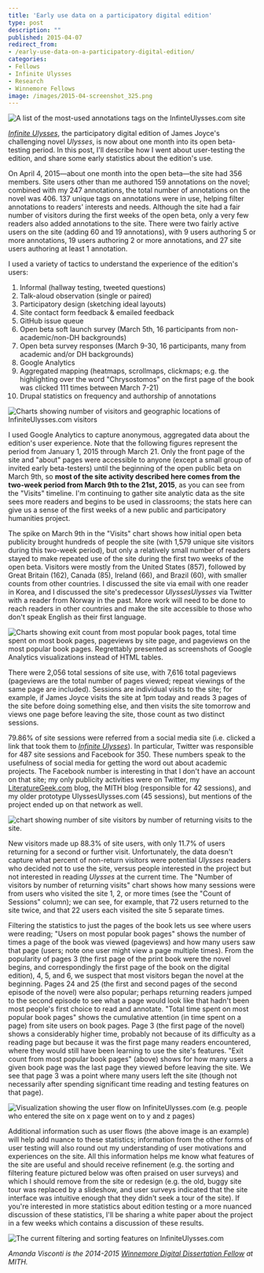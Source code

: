 ```yaml
---
title: 'Early use data on a participatory digital edition'
type: post
description: ""
published: 2015-04-07
redirect_from: 
- /early-use-data-on-a-participatory-digital-edition/
categories:
- Fellows
- Infinite Ulysses
- Research
- Winnemore Fellows
image: /images/2015-04-screenshot_325.png
---
```

![A list of the most-used annotations tags on the InfinteUlysses.com site](/images/2015-04-screenshot_325.png)

[_Infinite Ulysses_](http://www.InfiniteUlysses.com), the participatory digital edition of James Joyce's challenging novel _Ulysses_, is now about one month into its open beta-testing period. In this post, I'll describe how I went about user-testing the edition, and share some early statistics about the edition's use.

On April 4, 2015—about one month into the open beta—the site had 356 members. Site users other than me authored 159 annotations on the novel; combined with my 247 annotations, the total number of annotations on the novel was 406. 137 unique tags on annotations were in use, helping filter annotations to readers' interests and needs. Although the site had a fair number of visitors during the first weeks of the open beta, only a very few readers also added annotations to the site. There were two fairly active users on the site (adding 60 and 19 annotations), with 9 users authoring 5 or more annotations, 19 users authoring 2 or more annotations, and 27 site users authoring at least 1 annotation.

I used a variety of tactics to understand the experience of the edition's users:

1. Informal (hallway testing, tweeted questions)
2. Talk-aloud observation (single or paired)
3. Participatory design (sketching ideal layouts)
4. Site contact form feedback & emailed feedback
5. GitHub issue queue
6. Open beta soft launch survey (March 5th, 16 participants from non-academic/non-DH backgrounds)
7. Open beta survey responses (March 9-30, 16 participants, many from academic and/or DH backgrounds)
8. Google Analytics
9. Aggregated mapping (heatmaps, scrollmaps, clickmaps; e.g. the highlighting over the word "Chrysostomos" on the first page of the book was clicked 111 times between March 7-21)
10. Drupal statistics on frequency and authorship of annotations

![Charts showing number of visitors and geographic locations of InfiniteUlysses.com visitors](/images/2015-04-1.png)

I used Google Analytics to capture anonymous, aggregated data about the edition's user experience. Note that the following figures represent the period from January 1, 2015 through March 21. Only the front page of the site and "about" pages were accessible to anyone (except a small group of invited early beta-testers) until the beginning of the open public beta on March 9th, so **most of the site activity described here comes from the two-week period from March 9th to the 21st, 2015**, as you can see from the "Visits" timeline. I'm continuing to gather site analytic data as the site sees more readers and begins to be used in classrooms; the stats here can give us a sense of the first weeks of a new public and participatory humanities project.

The spike on March 9th in the "Visits" chart shows how initial open beta publicity brought hundreds of people the site (with 1,579 unique site visitors during this two-week period), but only a relatively small number of readers stayed to make repeated use of the site during the first two weeks of the open beta. Visitors were mostly from the United States (857), followed by Great Britain (162), Canada (85), Ireland (66), and Brazil (60), with smaller counts from other countries. I discussed the site via email with one reader in Korea, and I discussed the site's predecessor _UlyssesUlysses_ via Twitter with a reader from Norway in the past. More work will need to be done to reach readers in other countries and make the site accessible to those who don't speak English as their first language.

![Charts showing exit count from most popular book pages, total time spent on most book pages, pageviews by site page, and pageviews on the most popular book pages. Regrettably presented as screenshots of Google Analytics visualizations instead of HTML tables.](/images/2015-04-2.png)

There were 2,056 total sessions of site use, with 7,616 total pageviews (pageviews are the total number of pages viewed; repeat viewings of the same page are included). Sessions are individual visits to the site; for example, if James Joyce visits the site at 1pm today and reads 3 pages of the site before doing something else, and then visits the site tomorrow and views one page before leaving the site, those count as two distinct sessions.

79.86% of site sessions were referred from a social media site (i.e. clicked a link that took them to [_Infinite Ulysses_](http://www.InfiniteUlysses.com)). In particular, Twitter was responsible for 487 site sessions and Facebook for 350. These numbers speak to the usefulness of social media for getting the word out about academic projects. The Facebook number is interesting in that I don't have an account on that site; my only publicity activities were on Twitter, my [LiteratureGeek.com](http://www.LiteratureGeek.com) blog, the MITH blog (responsible for 42 sessions), and my older prototype UlyssesUlysses.com (45 sessions), but mentions of the project ended up on that network as well.

![chart showing number of site visitors by number of returning visits to the site.](/images/2015-04-3.png)

New visitors made up 88.3% of site users, with only 11.7% of users returning for a second or further visit. Unfortunately, the data doesn't capture what percent of non-return visitors were potential _Ulysses_ readers who decided not to use the site, versus people interested in the project but not interested in reading _Ulysses_ at the current time. The "Number of visitors by number of returning visits" chart shows how many sessions were from users who visited the site 1, 2, or more times (see the "Count of Sessions" column); we can see, for example, that 72 users returned to the site twice, and that 22 users each visited the site 5 separate times.

Filtering the statistics to just the pages of the book lets us see where users were reading; "Users on most popular book pages" shows the number of times a page of the book was viewed (pageviews) and how many users saw that page (users; note one user might view a page multiple times). From the popularity of pages 3 (the first page of the print book were the novel begins, and correspondingly the first page of the book on the digital edition), 4, 5, and 6, we suspect that most visitors began the novel at the beginning. Pages 24 and 25 (the first and second pages of the second episode of the novel) were also popular; perhaps returning readers jumped to the second episode to see what a page would look like that hadn't been most people's first choice to read and annotate. "Total time spent on most popular book pages" shows the cumulative attention (in time spent on a page) from site users on book pages. Page 3 (the first page of the novel) shows a considerably higher time, probably not because of its difficulty as a reading page but because it was the first page many readers encountered, where they would still have been learning to use the site's features. "Exit count from most popular book pages" (above) shows for how many users a given book page was the last page they viewed before leaving the site. We see that page 3 was a point where many users left the site (though not necessarily after spending significant time reading and testing features on that page).

![Visualization showing the user flow on InfiniteUlysses.com (e.g. people who entered the site on x page went on to y and z pages)](/images/2015-04-UserFlowbySocialNetwork.png)

Additional information such as user flows (the above image is an example) will help add nuance to these statistics; information from the other forms of user testing will also round out my understanding of user motivations and experiences on the site. All this information helps me know what features of the site are useful and should receive refinement (e.g. the sorting and filtering feature pictured below was often praised on user surveys) and which I should remove from the site or redesign (e.g. the old, buggy site tour was replaced by a slideshow, and user surveys indicated that the site interface was intuitive enough that they didn't seek a tour of the site). If you're interested in more statistics about edition testing or a more nuanced discussion of these statistics, I'll be sharing a white paper about the project in a few weeks which contains a discussion of these results.

![The current filtering and sorting features on InfiniteUlysses.com](/images/2015-04-filterscurrent.png)

_Amanda Visconti is the 2014-2015 [Winnemore Digital Dissertation Fellow](http://mith.umd.edu/community/fellowships/winnemore-fellows/) at MITH._
